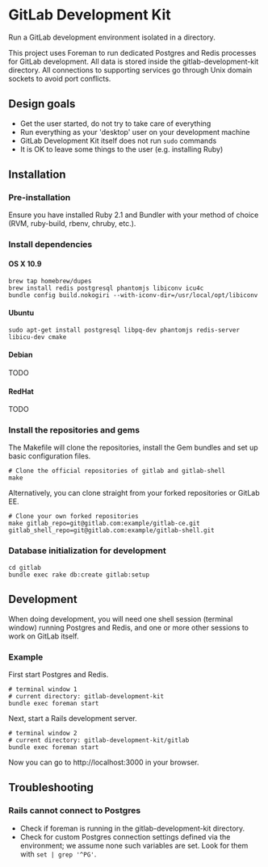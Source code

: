 # GitLab Development Kit

Run a GitLab development environment isolated in a directory.

This project uses Foreman to run dedicated Postgres and Redis processes for
GitLab development. All data is stored inside the gitlab-development-kit
directory. All connections to supporting services go through Unix domain
sockets to avoid port conflicts.

## Design goals

- Get the user started, do not try to take care of everything
- Run everything as your 'desktop' user on your development machine
- GitLab Development Kit itself does not run `sudo` commands
- It is OK to leave some things to the user (e.g. installing Ruby)

## Installation

### Pre-installation

Ensure you have installed Ruby 2.1 and Bundler with your method of choice (RVM, ruby-build, rbenv, chruby, etc.).

### Install dependencies

#### OS X 10.9

```
brew tap homebrew/dupes
brew install redis postgresql phantomjs libiconv icu4c
bundle config build.nokogiri --with-iconv-dir=/usr/local/opt/libiconv
```

#### Ubuntu

```
sudo apt-get install postgresql libpq-dev phantomjs redis-server libicu-dev cmake
```

#### Debian

TODO

#### RedHat

TODO

### Install the repositories and gems

The Makefile will clone the repositories, install the Gem bundles and set up
basic configuration files.

```
# Clone the official repositories of gitlab and gitlab-shell
make
```

Alternatively, you can clone straight from your forked repositories or GitLab EE.

```
# Clone your own forked repositories
make gitlab_repo=git@gitlab.com:example/gitlab-ce.git gitlab_shell_repo=git@gitlab.com:example/gitlab-shell.git
```

### Database initialization for development

```
cd gitlab
bundle exec rake db:create gitlab:setup
```

## Development

When doing development, you will need one shell session (terminal window)
running Postgres and Redis, and one or more other sessions to work on GitLab
itself.

### Example

First start Postgres and Redis.

```
# terminal window 1
# current directory: gitlab-development-kit
bundle exec foreman start
```

Next, start a Rails development server.

```
# terminal window 2
# current directory: gitlab-development-kit/gitlab
bundle exec foreman start
```

Now you can go to http://localhost:3000 in your browser.

## Troubleshooting

### Rails cannot connect to Postgres

- Check if foreman is running in the gitlab-development-kit directory.
- Check for custom Postgres connection settings defined via the environment; we
  assume none such variables are set. Look for them with `set | grep '^PG'`.
